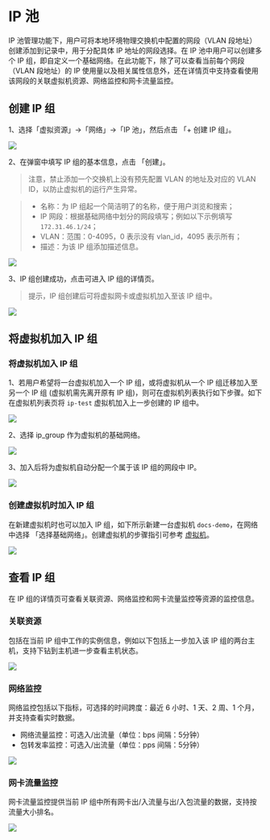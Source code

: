 ---
---

# IP 池

IP 池管理功能下，用户可将本地环境物理交换机中配置的网段（VLAN 段地址）创建添加到记录中，用于分配具体 IP 地址的网段选择。在 IP 池中用户可以创建多个 IP 组，即自定义一个基础网络。在此功能下，除了可以查看当前每个网段（VLAN 段地址）的 IP 使用量以及相关属性信息外，还在详情页中支持查看使用该网段的关联虚拟机资源、网络监控和网卡流量监控。


## 创建 IP 组

1、选择「虚拟资源」→「网络」→「IP 池」，然后点击 「+ 创建 IP 组」。

![](https://pek3b.qingstor.com/kubesphere-docs/png/20190524174136.png)


2、在弹窗中填写 IP 组的基本信息，点击 「创建」。

> 注意，禁止添加一个交换机上没有预先配置 VLAN 的地址及对应的 VLAN ID，以防止虚拟机的运行产生异常。


> - 名称：为 IP 组起一个简洁明了的名称，便于用户浏览和搜索；
> - IP 网段：根据基础网络中划分的网段填写；例如以下示例填写 `172.31.46.1/24`；
> - VLAN：范围：0-4095，0 表示没有 vlan_id，4095 表示所有；
> - 描述：为该 IP 组添加描述信息。

![](https://pek3b.qingstor.com/kubesphere-docs/png/20190525000745.png)

3、IP 组创建成功，点击可进入 IP 组的详情页。

> 提示，IP 组创建后可将虚拟网卡或虚拟机加入至该 IP 组中。

![](https://pek3b.qingstor.com/kubesphere-docs/png/20190525000952.png)

## 将虚拟机加入 IP 组

### 将虚拟机加入 IP 组

1、若用户希望将一台虚拟机加入一个 IP 组，或将虚拟机从一个 IP 组迁移加入至另一个 IP 组 (虚拟机需先离开原有 IP 组)，则可在虚拟机列表执行如下步骤。如下在虚拟机列表页将 `ip-test` 虚拟机加入上一步创建的 IP 组中。

![](https://pek3b.qingstor.com/kubesphere-docs/png/20190525081053.png)

2、选择 ip_group 作为虚拟机的基础网络。

![](https://pek3b.qingstor.com/kubesphere-docs/png/20190525081333.png)

3、加入后将为虚拟机自动分配一个属于该 IP 组的网段中 IP。

![](https://pek3b.qingstor.com/kubesphere-docs/png/20190525083331.png)

### 创建虚拟机时加入 IP 组

在新建虚拟机时也可以加入 IP 组，如下所示新建一台虚拟机 `docs-demo`，在网络中选择 「选择基础网络」。创建虚拟机的步骤指引可参考 [虚拟机](vm.html)。

![](https://pek3b.qingstor.com/kubesphere-docs/png/20190525080044.png)

## 查看 IP 组

在 IP 组的详情页可查看关联资源、网络监控和网卡流量监控等资源的监控信息。

### 关联资源

包括在当前 IP 组中工作的实例信息，例如以下包括上一步加入该 IP 组的两台主机，支持下钻到主机进一步查看主机状态。

![](https://pek3b.qingstor.com/kubesphere-docs/png/20190525002047.png)

### 网络监控

网络监控包括以下指标，可选择的时间跨度：最近 6 小时、1 天、2 周、1 个月，并支持查看实时数据。

- 网络流量监控：可选入/出流量（单位：bps 间隔：5分钟）
- 包转发率监控：可选入/出流量（单位：pps 间隔：5分钟）

![](https://pek3b.qingstor.com/kubesphere-docs/png/20190525082817.png)

### 网卡流量监控

网卡流量监控提供当前 IP 组中所有网卡出/入流量与出/入包流量的数据，支持按流量大小排名。

![](https://pek3b.qingstor.com/kubesphere-docs/png/20190525082728.png)
